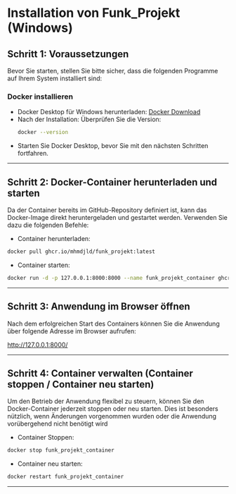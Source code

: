 # Installation von Funk_Projekt (Windows)

## Schritt 1: Voraussetzungen
Bevor Sie starten, stellen Sie bitte sicher, dass die folgenden Programme auf Ihrem System installiert sind:

### Docker installieren
- Docker Desktop für Windows herunterladen: [Docker Download](https://www.docker.com/get-started)
- Nach der Installation: Überprüfen Sie die Version:
  ```sh
  docker --version
  ```
- Starten Sie Docker Desktop, bevor Sie mit den nächsten Schritten fortfahren.

---

## Schritt 2: Docker-Container herunterladen und starten
Da der Container bereits im GitHub-Repository definiert ist, kann das Docker-Image direkt heruntergeladen und gestartet werden. Verwenden Sie dazu die folgenden Befehle:
- Container herunterladen:
```sh
docker pull ghcr.io/mhmdjld/funk_projekt:latest
```
- Container starten:
```sh
docker run -d -p 127.0.0.1:8000:8000 --name funk_projekt_container ghcr.io/mhmdjld/funk_projekt:latest
```
---

## Schritt 3: Anwendung im Browser öffnen
Nach dem erfolgreichen Start des Containers können Sie die Anwendung über folgende Adresse im Browser aufrufen:

http://127.0.0.1:8000/

---

## Schritt 4: Container verwalten (Container stoppen / Container neu starten)
Um den Betrieb der Anwendung flexibel zu steuern, können Sie den Docker-Container jederzeit stoppen oder neu starten. Dies ist besonders nützlich, wenn Änderungen vorgenommen wurden oder die Anwendung vorübergehend nicht benötigt wird
- Container Stoppen:
```sh
docker stop funk_projekt_container
```
- Container neu starten:
```sh
docker restart funk_projekt_container
```

---
